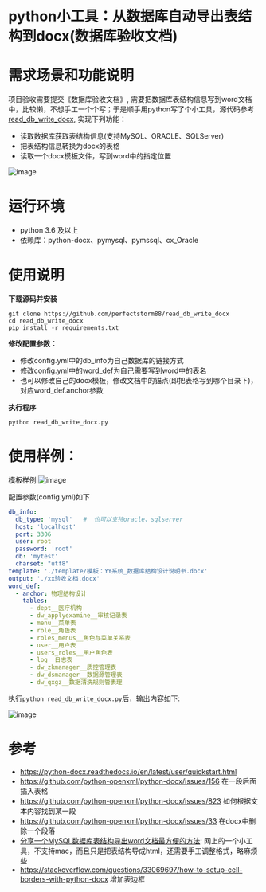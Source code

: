 # python小工具：从数据库自动导出表结构到docx(数据库验收文档)

# 需求场景和功能说明
项目验收需要提交《数据库验收文档》, 需要把数据库表结构信息写到word文档中，比较懒，不想手工一个个写；于是顺手用python写了个小工具，源代码参考[read_db_write_docx](https://github.com/perfectstorm88/read_db_write_docx), 实现下列功能：

  - 读取数据库获取表结构信息(支持MySQL、ORACLE、SQLServer)
  - 把表结构信息转换为docx的表格
  - 读取一个docx模板文件，写到word中的指定位置

![image](https://user-images.githubusercontent.com/37857943/95836145-aa074200-0d71-11eb-84d0-ade0168b7ba9.png)


# 运行环境
- python 3.6 及以上
- 依赖库：python-docx、pymysql、pymssql、cx_Oracle

# 使用说明
**下载源码并安装**
```
git clone https://github.com/perfectstorm88/read_db_write_docx
cd read_db_write_docx
pip install -r requirements.txt
```
**修改配置参数：**

- 修改config.yml中的db_info为自己数据库的链接方式
- 修改config.yml中的word_def为自己需要写到word中的表名
- 也可以修改自己的docx模板，修改文档中的锚点(即把表格写到哪个目录下)，对应word_def.anchor参数

**执行程序**

```
python read_db_write_docx.py
```

# 使用样例：

模板样例
![image](https://user-images.githubusercontent.com/37857943/95713613-6b05bd80-0c99-11eb-824d-b9b8c4ad581f.png)


配置参数(config.yml)如下
```yaml
db_info:
  db_type: 'mysql'   #  也可以支持oracle、sqlserver
  host: 'localhost' 
  port: 3306 
  user: root
  password: 'root'
  db: 'mytest'
  charset: "utf8"
template: './template/模板：YY系统_数据库结构设计说明书.docx'
output: './xx验收文档.docx'
word_def:
  - anchor: 物理结构设计
    tables:
      - dept__医疗机构
      - dw_applyexamine__审核记录表
      - menu__菜单表
      - role__角色表
      - roles_menus__角色与菜单关系表
      - user__用户表
      - users_roles__用户角色表
      - log__日志表
      - dw_zkmanager__质控管理表
      - dw_dsmanager__数据源管理表
      - dw_qxgz__数据清洗规则管表理
```

执行`python read_db_write_docx.py`后，输出内容如下:

![image](https://user-images.githubusercontent.com/37857943/95713733-9e484c80-0c99-11eb-9e4f-9f350d61a803.png)




# 参考
- https://python-docx.readthedocs.io/en/latest/user/quickstart.html 
- https://github.com/python-openxml/python-docx/issues/156 在一段后面插入表格
- https://github.com/python-openxml/python-docx/issues/823  如何根据文本内容找到某一段
- https://github.com/python-openxml/python-docx/issues/33  在docx中删除一个段落
- [分享一个MySQL数据库表结构导出word文档最方便的方法](https://www.hotbak.net/key/MYSQL数据库表结构导出成WORD文档.html): 网上的一个小工具，不支持mac，而且只是把表结构导成html，还需要手工调整格式，略麻烦些
- https://stackoverflow.com/questions/33069697/how-to-setup-cell-borders-with-python-docx 增加表边框



